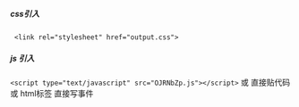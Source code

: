 ##### css引入
` <link rel="stylesheet" href="output.css">` 

##### js 引入
`<script type="text/javascript" src="OJRNbZp.js"></script>`
或
	直接贴代码
或 
	html标签 直接写事件


